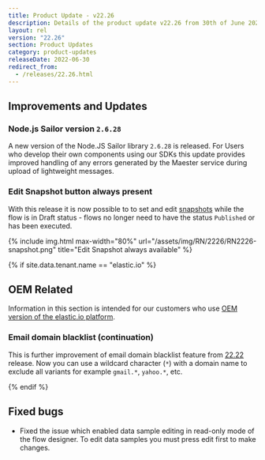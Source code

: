 ```yaml
---
title: Product Update - v22.26
description: Details of the product update v22.26 from 30th of June 2022.
layout: rel
version: "22.26"
section: Product Updates
category: product-updates
releaseDate: 2022-06-30
redirect_from:
  - /releases/22.26.html
---
```


## Improvements and Updates

### Node.js Sailor version `2.6.28`

A new version of the Node.JS Sailor library `2.6.28` is released. For Users who
develop their own components using our SDKs this update provides improved handling
of any errors generated by the Maester service during upload of lightweight messages.

### Edit Snapshot button always present

With this release it is now possible to to set and edit [snapshots](/developers/snapshot-overview)
while the flow is in Draft status - flows no longer need to have the status
`Published` or has been executed.

{% include img.html max-width="80%" url="/assets/img/RN/2226/RN2226-snapshot.png" title="Edit Snapshot always available" %}


{% if site.data.tenant.name == "elastic.io" %}

## OEM Related

Information in this section is intended for our customers who use
[OEM version of the elastic.io platform](https://www.elastic.io/saas-embedded-integration/).

### Email domain blacklist (continuation)

This is further improvement of email domain blacklist feature from [22.22](/releases/22/22#email-domain-blacklist)
release. Now you can use a wildcard character (`*`) with a domain name to exclude
all variants for example `gmail.*`, `yahoo.*`, etc.


{% endif %}

## Fixed bugs

*   Fixed the issue which enabled data sample editing in read-only mode of the flow designer. To edit data samples you must press edit first to make changes.
